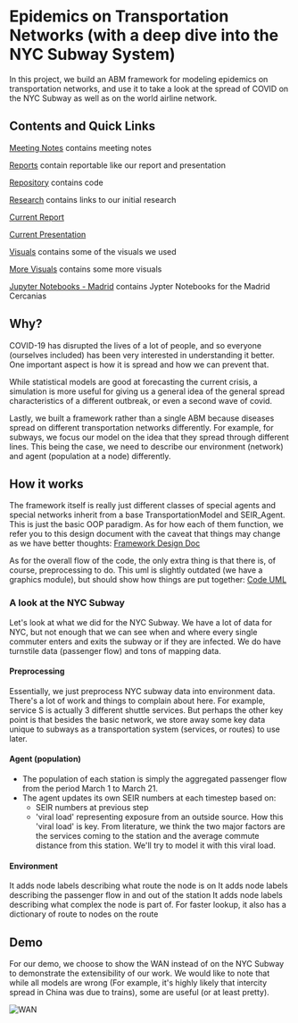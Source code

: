 # Epidemics on Transportation Networks (with a deep dive into the NYC Subway System)

In this project, we build an ABM framework for modeling epidemics on transportation networks, and use it to take a look at the spread of COVID on the NYC Subway as well as on the world airline network.

## Contents and Quick Links
[Meeting Notes](https://github.com/cheung-ho-lum/NS_Epidemics_ABM_Approach/tree/master/Meeting%20Notes) contains meeting notes

[Reports](https://github.com/cheung-ho-lum/NS_Epidemics_ABM_Approach/tree/master/Report) contain reportable like our report and presentation

[Repository](https://github.com/cheung-ho-lum/NS_Epidemics_ABM_Approach/tree/master/Repository) contains code

[Research](https://github.com/cheung-ho-lum/NS_Epidemics_ABM_Approach/tree/master/Research) contains links to our initial research

[Current Report](https://github.com/cheung-ho-lum/NS_Epidemics_ABM_Approach/blob/master/Report/ABM_NYC_Subway.pdf)

[Current Presentation](https://github.com/cheung-ho-lum/NS_Epidemics_ABM_Approach/blob/master/Report/Presentation_G3.pdf)

[Visuals](https://github.com/cheung-ho-lum/NS_Epidemics_ABM_Approach/tree/master/Report/Scratch_Visuals) contains some of the visuals we used

[More Visuals](https://github.com/cheung-ho-lum/NS_Epidemics_ABM_Approach/tree/master/Repository/Visualizations) contains some more visuals

[Jupyter Notebooks - Madrid](https://github.com/cheung-ho-lum/NS_Epidemics_ABM_Approach/tree/master/Repository/NoteBooksAbm) contains Jypter Notebooks for the Madrid Cercanias

## Why?
COVID-19 has disrupted the lives of a lot of people, and so everyone (ourselves included) has been very interested in understanding it better. One important aspect is how it is spread and how we can prevent that.

While statistical models are good at forecasting the current crisis, a simulation is more useful for giving us a general idea of the general spread characteristics of a different outbreak, or even a second wave of covid.

Lastly, we built a framework rather than a single ABM because diseases spread on different transportation networks differently. For example, for subways, we focus our model on the idea that they spread through different lines. This being the case, we need to describe our environment (network) and agent (population at a node) differently.

## How it works
The framework itself is really just different classes of special agents and special networks inherit from a base TransportationModel and SEIR_Agent. This is just the basic OOP paradigm. As for how each of them function, we refer you to this design document with the caveat that things may change as we have better thoughts:
[Framework Design Doc](https://github.com/cheung-ho-lum/NS_Epidemics_ABM_Approach/blob/master/Report/Design_doc_for_expansion_of_subway_model.pdf)

As for the overall flow of the code, the only extra thing is that there is, of course, preprocessing to do. This uml is slightly outdated (we have a graphics module), but should show how things are put together:
[Code UML](https://github.com/cheung-ho-lum/NS_Epidemics_ABM_Approach/blob/master/Report/Scratch_Visuals/covid_subway.png)

### A look at the NYC Subway
Let's look at what we did for the NYC Subway. We have a lot of data for NYC, but not enough that we can see when and where every single commuter enters and exits the subway or if they are infected. We do have turnstile data (passenger flow) and tons of mapping data.

#### Preprocessing
Essentially, we just preprocess NYC subway data into environment data. There's a lot of work and things to complain about here. For example, service S is actually 3 different shuttle services. But perhaps the other key point is that besides the basic network, we store away some key data unique to subways as a transportation system (services, or routes) to use later.

#### Agent (population)
* The population of each station is simply the aggregated passenger flow from the period March 1 to March 21. 
* The agent updates its own SEIR numbers at each timestep based on:
  * SEIR numbers at previous step
  * 'viral load' representing exposure from an outside source.
How this 'viral load' is key. From literature, we think the two major factors are the services coming to the station and the average commute distance from this station. We'll try to model it with this viral load.

#### Environment
It adds node labels describing what route the node is on
It adds node labels describing the passenger flow in and out of the station
It adds node labels describing what complex the node is part of.
For faster lookup, it also has a dictionary of route to nodes on the route

## Demo
For our demo, we choose to show the WAN instead of on the NYC Subway to demonstrate the extensibility of our work. We would like to note that while all models are wrong (For example, it's highly likely that intercity spread in China was due to trains), some are useful (or at least pretty).

![WAN](https://github.com/cheung-ho-lum/NS_Epidemics_ABM_Approach/blob/master/Repository/Visualizations/infection_timelapse_world.gif)
